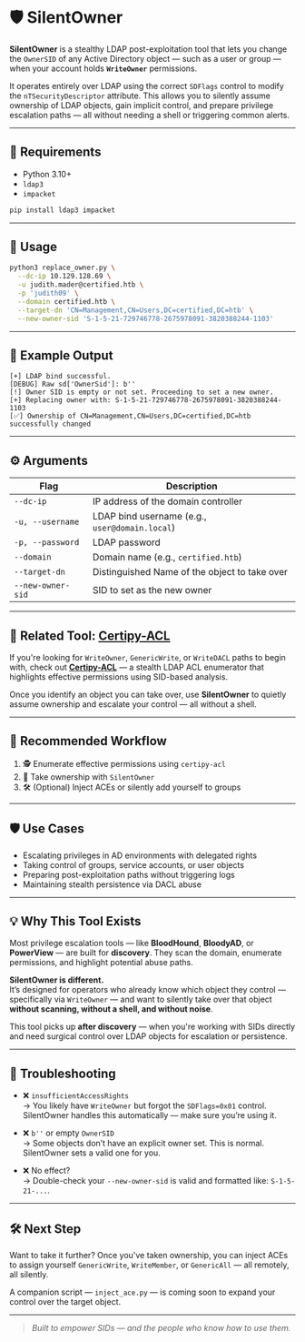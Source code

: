 # 🛡️ SilentOwner

**SilentOwner** is a stealthy LDAP post-exploitation tool that lets you change the `OwnerSID` of any Active Directory object — such as a user or group — when your account holds **`WriteOwner`** permissions.

It operates entirely over LDAP using the correct `SDFlags` control to modify the `nTSecurityDescriptor` attribute. This allows you to silently assume ownership of LDAP objects, gain implicit control, and prepare privilege escalation paths — all without needing a shell or triggering common alerts.

---

## 🔧 Requirements

- Python 3.10+
- `ldap3`
- `impacket`

```bash
pip install ldap3 impacket
```

---

## 🚀 Usage

```bash
python3 replace_owner.py \
  --dc-ip 10.129.128.69 \
  -u judith.mader@certified.htb \
  -p 'judith09' \
  --domain certified.htb \
  --target-dn 'CN=Management,CN=Users,DC=certified,DC=htb' \
  --new-owner-sid 'S-1-5-21-729746778-2675978091-3820388244-1103'
```

---

## 📄 Example Output

```
[+] LDAP bind successful.
[DEBUG] Raw sd['OwnerSid']: b''
[!] Owner SID is empty or not set. Proceeding to set a new owner.
[+] Replacing owner with: S-1-5-21-729746778-2675978091-3820388244-1103
[✅] Ownership of CN=Management,CN=Users,DC=certified,DC=htb successfully changed
```

---

## ⚙️ Arguments

| Flag              | Description                                      |
|-------------------|--------------------------------------------------|
| `--dc-ip`         | IP address of the domain controller              |
| `-u, --username`  | LDAP bind username (e.g., `user@domain.local`)   |
| `-p, --password`  | LDAP password                                    |
| `--domain`        | Domain name (e.g., `certified.htb`)              |
| `--target-dn`     | Distinguished Name of the object to take over    |
| `--new-owner-sid` | SID to set as the new owner                      |

---

## 🔗 Related Tool: [Certipy-ACL](https://github.com/xploitnik/certipy-acl)

If you're looking for `WriteOwner`, `GenericWrite`, or `WriteDACL` paths to begin with, check out [**Certipy-ACL**](https://github.com/xploitnik/certipy-acl) — a stealth LDAP ACL enumerator that highlights effective permissions using SID-based analysis.

Once you identify an object you can take over, use **SilentOwner** to quietly assume ownership and escalate your control — all without a shell.

---

## 🧩 Recommended Workflow

1. 🕵️ Enumerate effective permissions using `certipy-acl`  
2. 👑 Take ownership with `SilentOwner`  
3. 🛠️ (Optional) Inject ACEs or silently add yourself to groups  

---

## 🛡️ Use Cases

- Escalating privileges in AD environments with delegated rights  
- Taking control of groups, service accounts, or user objects  
- Preparing post-exploitation paths without triggering logs  
- Maintaining stealth persistence via DACL abuse  

---

## 💡 Why This Tool Exists

Most privilege escalation tools — like **BloodHound**, **BloodyAD**, or **PowerView** — are built for **discovery**. They scan the domain, enumerate permissions, and highlight potential abuse paths.

**SilentOwner is different.**  
It’s designed for operators who already know which object they control — specifically via `WriteOwner` — and want to silently take over that object **without scanning, without a shell, and without noise**.

This tool picks up **after discovery** — when you're working with SIDs directly and need surgical control over LDAP objects for escalation or persistence.

---

## 🧯 Troubleshooting

- ❌ `insufficientAccessRights`  
  → You likely have `WriteOwner` but forgot the `SDFlags=0x01` control. SilentOwner handles this automatically — make sure you’re using it.

- ❌ `b''` or empty `OwnerSID`  
  → Some objects don’t have an explicit owner set. This is normal. SilentOwner sets a valid one for you.

- ❌ No effect?  
  → Double-check your `--new-owner-sid` is valid and formatted like: `S-1-5-21-...`.

---

## 🛠️ Next Step

Want to take it further? Once you've taken ownership, you can inject ACEs to assign yourself `GenericWrite`, `WriteMember`, or `GenericAll` — all remotely, all silently.

A companion script — `inject_ace.py` — is coming soon to expand your control over the target object.

---

> _Built to empower SIDs — and the people who know how to use them._


